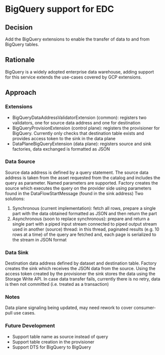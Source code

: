 # BigQuery support for EDC

## Decision

Add the BigQuery extensions to enable the transfer of data to and from BigQuery tables.

## Rationale

BigQuery is a widely adopted enterprise data warehouse, adding support for this service extends the use-cases covered by GCP extensions.

## Approach

### Extensions
* BigQueryDataAddressValidatorExtension (common): registers two validators, one for source data address and one for destination
* BigQueryProvisionExtension (control plane): registers the provisioner for BigQuery. Currently only checks that destination table exists and provides access token to the sink in the data plane
* DataPlaneBigQueryExtension (data plane): registers source and sink factories, data exchanged is formatted as JSON

### Data Source
Source data address is defined by a query statement. The source data address is taken from the asset requested from the catalog and includes the query as parameter. Named parameters are supported.
Factory creates the source which executes the query on the provider side using parameters found in the DataFlowStartMessage (found in the sink address)
Two solutions:
1. Synchronous (current implementation): fetch all rows, prepare a single part with the data obtained formatted as JSON and then return the part 
2. Asynchronous (soon to replace synchronous): prepare and return a single part with a piped input stream connected to piped output stream used in another (source) thread: in this thread, paginated results (e.g. 10 rows at a time)  of the query are fetched and, each page is serialized to the stream in JSON format 

### Data Sink
Destination data address defined by dataset and destination table. 
Factory creates the sink which receives the JSON data from the source. Using the access token created by the provisioner the sink stores the data using the Storage Write API. In case data transfer fails, currently there is no retry, data is then not committed (i.e. treated as a transaction)

### Notes

Data plane signaling being updated, may need rework to cover consumer-pull use cases.

### Future Development
- Support table name as source instead of query
- Support table creation in the provisioner
- Support DTS for BigQuery to BigQuery

